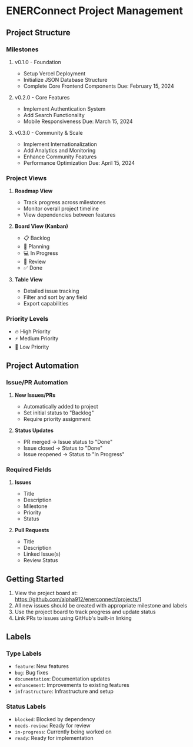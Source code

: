 # ENERConnect Project Management

## Project Structure

### Milestones

1. v0.1.0 - Foundation
   - Setup Vercel Deployment
   - Initialize JSON Database Structure
   - Complete Core Frontend Components
   Due: February 15, 2024

2. v0.2.0 - Core Features
   - Implement Authentication System
   - Add Search Functionality
   - Mobile Responsiveness
   Due: March 15, 2024

3. v0.3.0 - Community & Scale
   - Implement Internationalization
   - Add Analytics and Monitoring
   - Enhance Community Features
   - Performance Optimization
   Due: April 15, 2024

### Project Views

1. **Roadmap View**
   - Track progress across milestones
   - Monitor overall project timeline
   - View dependencies between features

2. **Board View (Kanban)**
   - 📋 Backlog
   - 🎯 Planning
   - 💻 In Progress
   - 👀 Review
   - ✅ Done

3. **Table View**
   - Detailed issue tracking
   - Filter and sort by any field
   - Export capabilities

### Priority Levels

- 🔥 High Priority
- ⚡ Medium Priority
- 🌱 Low Priority

## Project Automation

### Issue/PR Automation

1. **New Issues/PRs**
   - Automatically added to project
   - Set initial status to "Backlog"
   - Require priority assignment

2. **Status Updates**
   - PR merged → Issue status to "Done"
   - Issue closed → Status to "Done"
   - Issue reopened → Status to "In Progress"

### Required Fields

1. **Issues**
   - Title
   - Description
   - Milestone
   - Priority
   - Status

2. **Pull Requests**
   - Title
   - Description
   - Linked Issue(s)
   - Review Status

## Getting Started

1. View the project board at: https://github.com/alpha912/enerconnect/projects/1
2. All new issues should be created with appropriate milestone and labels
3. Use the project board to track progress and update status
4. Link PRs to issues using GitHub's built-in linking

## Labels

### Type Labels
- `feature`: New features
- `bug`: Bug fixes
- `documentation`: Documentation updates
- `enhancement`: Improvements to existing features
- `infrastructure`: Infrastructure and setup

### Status Labels
- `blocked`: Blocked by dependency
- `needs-review`: Ready for review
- `in-progress`: Currently being worked on
- `ready`: Ready for implementation

